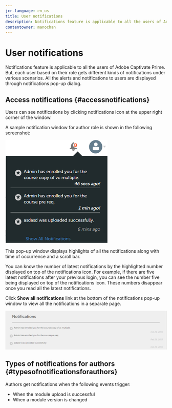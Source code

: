 ```yaml
---
jcr-language: en_us
title: User notifications
description: Notifications feature is applicable to all the users of Adobe Learning Manager. But, each user based on their role gets different kinds of notifications under various scenarios. All the alerts and notifications to users are displayed through notifications pop-up dialog.
contentowner: manochan
---
```



# User notifications

Notifications feature is applicable to all the users of Adobe Captivate Prime. But, each user based on their role gets different kinds of notifications under various scenarios. All the alerts and notifications to users are displayed through notifications pop-up dialog.

## Access notifications {#accessnotifications}

Users can see notifications by clicking notifications icon at the upper right corner of the window.

A sample notification window for author role is shown in the following screenshot:

![](assets/author-notifications.png)

This pop-up window displays highlights of all the notifications along with time of occurrence and a scroll bar.

You can know the number of latest notifications by the highlighted number displayed on top of the notifications icon. For example, if there are five latest notifications after your previous login, you can see the number five being displayed on top of the notifications icon. These numbers disappear once you read all the latest notifications.

Click **Show all notifications** link at the bottom of the notifications pop-up window to view all the notifications in a separate page.

![](assets/author-notifications-page.png)

## Types of notifications for authors {#typesofnotificationsforauthors}

Authors get notifications when the following events trigger:

* When the module upload is successful
* When a module version is changed
